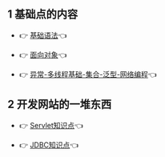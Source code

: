 
## 1 基础点的内容

- 👉	[基础语法](Java-基础语法.md)👈

- 👉	[面向对象](Java-面向对象.md)👈

- 👉	[异常-多线程基础-集合-泛型-网络编程](Java-异常-多线程基础-集合-泛型-网络编程.md)👈

## 2 开发网站的一堆东西

- 👉	[Servlet知识点](Java-Servlet知识点.md)👈

- 👉	[JDBC知识点](Java-JDBC知识点.md)👈
